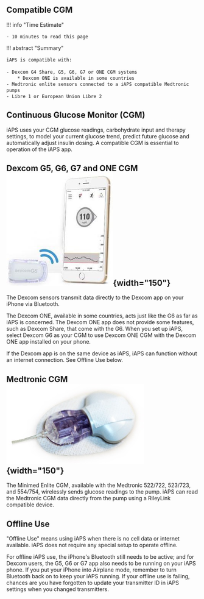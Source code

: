 ## Compatible CGM

!!! info "Time Estimate"

    - 10 minutes to read this page

!!! abstract "Summary"

    iAPS is compatible with:

    - Dexcom G4 Share, G5, G6, G7 or ONE CGM systems
        * Dexcom ONE is available in some countries
    - Medtronic enlite sensors connected to a iAPS compatible Medtronic pumps
    - Libre 1 or European Union Libre 2

## Continuous Glucose Monitor (CGM)

iAPS uses your CGM glucose readings, carbohydrate input and therapy settings, to model your current glucose trend, predict future glucose and automatically adjust insulin dosing. A compatible CGM is essential to operation of the iAPS app.


## Dexcom G5, G6, G7 and ONE CGM ![img/g5.jpg](img/g5.jpg){width="150"}

The Dexcom sensors transmit data directly to the Dexcom app on your iPhone via Bluetooth.

The Dexcom ONE, available in some countries, acts just like the G6 as far as iAPS is concerned. The Dexcom ONE app does not provide some features, such as Dexcom Share, that come with the G6. When you set up iAPS, select Dexcom G6 as your CGM to use Dexcom ONE CGM with the Dexcom ONE app installed on your phone.

If the Dexcom app is on the same device as iAPS, iAPS can function without an internet connection. See Offline Use below.

## Medtronic CGM ![img/enlite.png](img/enlite.png){width="150"}

The Minimed Enlite CGM, available with the Medtronic 522/722, 523/723, and 554/754, wirelessly sends glucose readings to the pump. iAPS can read the Medtronic CGM data directly from the pump using a RileyLink compatible device.

## Offline Use

"Offline Use" means using iAPS when there is no cell data or internet available. iAPS does not require any special setup to operate offline.

For offline iAPS use, the iPhone's Bluetooth still needs to be active; and for Dexcom users, the G5, G6 or G7 app also needs to be running on your iAPS phone. If you put your iPhone into Airplane mode, remember to turn Bluetooth back on to keep your iAPS running. If your offline use is failing, chances are you have forgotten to update your transmitter ID in iAPS settings when you changed transmitters.